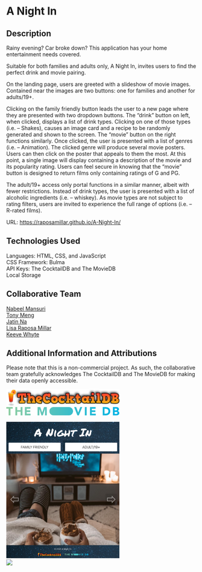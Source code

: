 # A Night In
## Description
Rainy evening?  Car broke down?  This application has your home entertainment needs covered.

Suitable for both families and adults only, A Night In, invites users to find the perfect drink and movie pairing.

On the landing page, users are greeted with a slideshow of movie images.  Contained near the images are two buttons: one for families and another for adults/19+.  

Clicking on the family friendly button leads the user to a new page where they are presented with two dropdown buttons.  The “drink” button on left, when clicked, displays a list of drink types.  Clicking on one of those types (i.e. – Shakes), causes an image card and a recipe to be randomly generated and shown to the screen.  The “movie” button on the right functions similarly.  Once clicked, the user is presented with a list of genres (i.e. – Animation).  The clicked genre will produce several movie posters.  Users can then click on the poster that appeals to them the most.  At this point, a single image will display containing a description of the movie and its popularity rating.  Users can feel secure in knowing that the “movie” button is designed to return films only containing ratings of G and PG.

The adult/19+ access only portal functions in a similar manner, albeit with fewer restrictions.  Instead of drink types, the user is presented with a list of alcoholic ingredients (i.e. – whiskey).  As movie types are not subject to rating filters, users are invited to experience the full range of options (i.e. – R-rated films).

URL: https://raposamillar.github.io/A-Night-In/

## Technologies Used
Languages: HTML, CSS, and JavaScript<br>
CSS Framework: Bulma <br>
API Keys: The CocktailDB and The MovieDB<br>
Local Storage

## Collaborative Team
<a href="https://github.com/nab-man/" target="_blank">Nabeel Mansuri</a><br>
<a href="https://github.com/tonymengt/" target="_blank">Tony Meng</a><br>
<a href="https://github.com/jatin1211/" target="_blank">Jatin Na</a><br>
<a href="https://github.com/raposamillar/" target="_blank">Lisa Raposa Millar</a><br>
<a href="https://github.com/KeeveRW11/" target="_blank">Keeve Whyte</a>

## Additional Information and Attributions
Please note that this is a non-commercial project.  As such, the collaborative team gratefully acknowledges The CocktailDB and The MovieDB for making their data openly accessible.<br>

<img src="./assets/images/attribution-logo-the-cocktail-db.png" width="300" /><br>
<img src="./assets/images/attribution-logo-the-movie-db.svg" width="300" /><br> 

<img src="./assets/images/site-screenshot-1.png" width="300"/><br>
<img src="./assets/images/site-screenshot-2.png" width="300"/><br>


